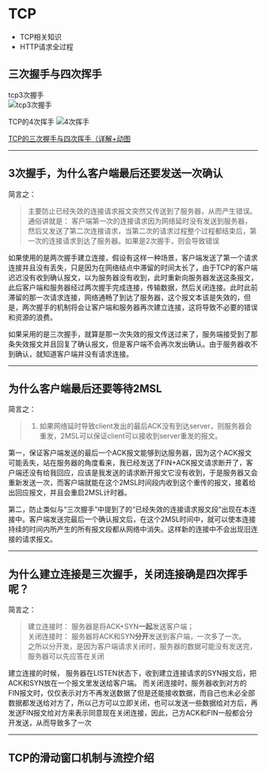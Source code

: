 # TCP
- TCP相关知识
- HTTP请求全过程

## 三次握手与四次挥手
tcp3次握手   
![tcp3次握手](https://static.oschina.net/uploads/space/2016/0926/165533_NFJu_737747.png)    

TCP的4次挥手
![4次挥手](https://static.oschina.net/uploads/space/2016/0926/165553_emXw_737747.png)  

[TCP的三次握手与四次挥手（详解+动图](https://blog.csdn.net/qzcsu/article/details/72861891)

---

## 3次握手，为什么客户端最后还要发送一次确认
简言之：
> 主要防止已经失效的连接请求报文突然又传送到了服务器，从而产生错误。    
> 通俗讲就是： 客户端第一次的连接请求因为网络延时没有发送到服务器，然后又发送了第二次连接请求，当第二次的请求过程整个过程都结束后，第一次的连接请求到达了服务器。如果是2次握手，则会导致错误

如果使用的是两次握手建立连接，假设有这样一种场景，客户端发送了第一个请求连接并且没有丢失，只是因为在网络结点中滞留的时间太长了，由于TCP的客户端迟迟没有收到确认报文，以为服务器没有收到，此时重新向服务器发送这条报文，此后客户端和服务器经过两次握手完成连接，传输数据，然后关闭连接。此时此前滞留的那一次请求连接，网络通畅了到达了服务器，这个报文本该是失效的，但是，两次握手的机制将会让客户端和服务器再次建立连接，这将导致不必要的错误和资源的浪费。

如果采用的是三次握手，就算是那一次失效的报文传送过来了，服务端接受到了那条失效报文并且回复了确认报文，但是客户端不会再次发出确认。由于服务器收不到确认，就知道客户端并没有请求连接。

---

## 为什么客户端最后还要等待2MSL
简言之：
> 1. 如果网络延时导致client发出的最后ACK没有到达server，则服务器会重发，2MSL可以保证client可以接收到server重发的报文。

第一，保证客户端发送的最后一个ACK报文能够到达服务器，因为这个ACK报文可能丢失，站在服务器的角度看来，我已经发送了FIN+ACK报文请求断开了，客户端还没有给我回应，应该是我发送的请求断开报文它没有收到，于是服务器又会重新发送一次，而客户端就能在这个2MSL时间段内收到这个重传的报文，接着给出回应报文，并且会重启2MSL计时器。

第二，防止类似与“三次握手”中提到了的“已经失效的连接请求报文段”出现在本连接中。客户端发送完最后一个确认报文后，在这个2MSL时间中，就可以使本连接持续的时间内所产生的所有报文段都从网络中消失。这样新的连接中不会出现旧连接的请求报文。

---

## 为什么建立连接是三次握手，关闭连接确是四次挥手呢？

简言之：
> 建立连接时： 服务器是将ACK+SYN**一起**发送客户端；   
> 关闭连接时： 服务器将ACK和SYN**分开**发送到客户端，一次多了一次。    
> 之所以分开发，是因为客户端请求关闭时，服务器的数据可能没有发送完，服务器可以先应答在关闭

建立连接的时候， 服务器在LISTEN状态下，收到建立连接请求的SYN报文后，把ACK和SYN放在一个报文里发送给客户端。 
而关闭连接时，服务器收到对方的FIN报文时，仅仅表示对方不再发送数据了但是还能接收数据，而自己也未必全部数据都发送给对方了，所以己方可以立即关闭，也可以发送一些数据给对方后，再发送FIN报文给对方来表示同意现在关闭连接，因此，己方ACK和FIN一般都会分开发送，从而导致多了一次

---

## TCP的滑动窗口机制与流控介绍




